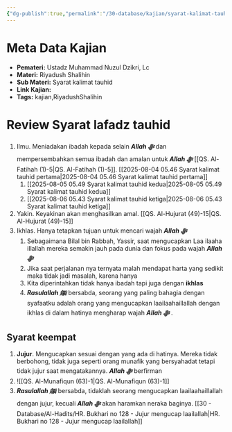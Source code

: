 ```yaml
---
{"dg-publish":true,"permalink":"/30-database/kajian/syarat-kalimat-tauhid-keempat/","tags":["kajian","RiyadushShalihin"]}
---
```


# Meta Data Kajian 
<div><ul class="dataview list-view-ul"><li><span><strong>Pemateri:</strong> Ustadz Muhammad Nuzul Dzikri, Lc</span></li><li><span><strong>Materi:</strong> Riyadush Shalihin</span></li><li><span><strong>Sub Materi:</strong> Syarat kalimat tauhid</span></li><li><span><strong>Link Kajian:</strong> </span></li><li><span><strong>Tags:</strong> kajian,RiyadushShalihin</span></li></ul></div>


# Review Syarat lafadz tauhid
1. Ilmu. Meniadakan ibadah kepada selain ***Allah ﷻ*** dan mempersembahkan semua ibadah dan amalan untuk ***Allah ﷻ*** [[QS. Al-Fatihah (1)-5\|QS. Al-Fatihah (1)-5]]. [[2025-08-04 05.46 Syarat kalimat tauhid pertama\|2025-08-04 05.46 Syarat kalimat tauhid pertama]] 
	1. [[2025-08-05 05.49 Syarat kalimat tauhid kedua\|2025-08-05 05.49 Syarat kalimat tauhid kedua]]
	2. [[2025-08-06 05.43 Syarat kalimat tauhid ketiga\|2025-08-06 05.43 Syarat kalimat tauhid ketiga]]
2. Yakin. Keyakinan akan menghasilkan amal. [[QS. Al-Hujurat (49)-15\|QS. Al-Hujurat (49)-15]]
3. Ikhlas. Hanya tetapkan tujuan untuk mencari wajah ***Allah ﷻ*** 
	1. Sebagaimana Bilal bin Rabbah, Yassir, saat mengucapkan Laa ilaaha illallah mereka semakin jauh pada dunia dan fokus pada wajah ***Allah ﷻ*** 
	2. Jika saat perjalanan nya ternyata malah mendapat harta yang sedikit maka tidak jadi masalah, karena hanya
	3. Kita diperintahkan tidak hanya ibadah tapi juga dengan **ikhlas**
	4. ***Rasulallah ﷺ***  bersabda, seorang yang paling bahagia dengan syafaatku adalah orang yang mengucapkan laailaahaillallah dengan ikhlas di dalam hatinya mengharap wajah ***Allah ﷻ*** .

## Syarat keempat
1. **Jujur**. Mengucapkan sesuai dengan yang ada di hatinya. Mereka tidak berbohong, tidak juga seperti orang munafik yang bersyahadat tetapi tidak jujur saat mengatakannya. ***Allah ﷻ*** berfirman
2. ![[QS. Al-Munafiqun (63)-1\|QS. Al-Munafiqun (63)-1]]
3. ***Rasulallah ﷺ***  bersabda, tidaklah seorang mengucapkan laailaahaillallah dengan jujur, kecuali ***Allah ﷻ*** akan haramkan neraka baginya. [[30 - Database/Al-Hadits/HR. Bukhari no 128 - Jujur mengucap laailallah\|HR. Bukhari no 128 - Jujur mengucap laailallah]]

